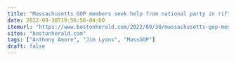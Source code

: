 ```yaml
---
title: "Massachusetts GOP members seek help from national party in rift over auditor’s race"
date: 2022-09-30T19:56:56-04:00
itemurl: "https://www.bostonherald.com/2022/09/30/massachusetts-gop-members-seek-help-from-national-party-in-rift-over-auditors-race/"
sites: "bostonherald.com"
tags: ["Anthony Amore", "Jim Lyons", "MassGOP"]
draft: false
---
```


